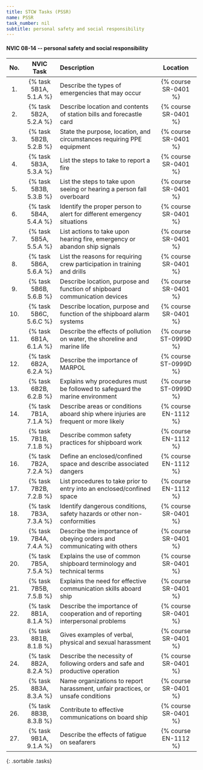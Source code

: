 ```yaml
---
title: STCW Tasks (PSSR)
name: PSSR
task_number: nil
subtitle: personal safety and social responsibility
---
```



#### NVIC 08-14 -- personal safety and social responsibility

| No.   | NVIC Task | Description | Location |
|:-----:|:----:|:------------|:-------:|
| 1. | {% task 5B1A, 5.1.A %} | Describe the types of emergencies that may occur | {% course SR-0401 %}|
| 2. | {% task 5B2A, 5.2.A %} | Describe location and contents of station bills and forecastle card | {% course SR-0401 %}|
| 3. | {% task 5B2B, 5.2.B %} | State the purpose, location, and circumstances requiring PPE equipment | {% course SR-0401 %}|
| 4. | {% task 5B3A, 5.3.A %} | List the steps to take to report a fire | {% course SR-0401 %}|
| 5. | {% task 5B3B, 5.3.B %} | List the steps to take upon seeing or hearing a person fall overboard | {% course SR-0401 %}|
| 6. | {% task 5B4A, 5.4.A %} | Identify the proper person to alert for different emergency situations | {% course SR-0401 %}|
| 7. | {% task 5B5A, 5.5.A %} | List actions to take upon hearing fire, emergency or abandon ship signals | {% course SR-0401 %}|
| 8. | {% task 5B6A, 5.6.A %} | List the reasons for requiring crew participation in training and drills | {% course SR-0401 %}|
| 9. | {% task 5B6B, 5.6.B %} | Describe location, purpose and function of shipboard communication devices | {% course SR-0401 %}|
| 10. | {% task 5B6C, 5.6.C %} | Describe location, purpose and function of the shipboard alarm systems | {% course SR-0401 %}|
| 11. | {% task 6B1A, 6.1.A %} | Describe the effects of pollution on water, the shoreline and marine life | {% course ST-0999D %}|
| 12. | {% task 6B2A, 6.2.A %} | Describe the importance of MARPOL | {% course ST-0999D %}|
| 13. | {% task 6B2B, 6.2.B %} | Explains why procedures must be followed to safeguard the marine environment | {% course ST-0999D %}|
| 14. | {% task 7B1A, 7.1.A %} | Describe areas or conditions aboard ship where injuries are frequent or more likely | {% course EN-1112 %}|
| 15. | {% task 7B1B, 7.1.B %} | Describe common safety practices for shipboard work | {% course EN-1112 %}|
| 16. | {% task 7B2A, 7.2.A %} | Define an enclosed/confined space and describe associated dangers | {% course EN-1112 %}|
| 17. | {% task 7B2B, 7.2.B %} | List procedures to take prior to entry into an enclosed/confined space | {% course EN-1112 %}|
| 18. | {% task 7B3A, 7.3.A %} | Identify dangerous conditions, safety hazards or other non-conformities | {% course SR-0401 %}|
| 19. | {% task 7B4A, 7.4.A %} | Describe the importance of obeying orders and communicating with others | {% course SR-0401 %}|
| 20. | {% task 7B5A, 7.5.A %} | Explains the use of common shipboard terminology and technical terms | {% course SR-0401 %}|
| 21. | {% task 7B5B, 7.5.B %} | Explains the need for effective communication skills aboard ship | {% course SR-0401 %}|
| 22. | {% task 8B1A, 8.1.A %} | Describe the importance of cooperation and of reporting interpersonal problems | {% course SR-0401 %}|
| 23. | {% task 8B1B, 8.1.B %} | Gives examples of verbal, physical and sexual harassment | {% course SR-0401 %}|
| 24. | {% task 8B2A, 8.2.A %} | Describe the necessity of following orders and safe and productive operation | {% course SR-0401 %}|
| 25. | {% task 8B3A, 8.3.A %} | Name organizations to report harassment, unfair practices, or unsafe conditions | {% course SR-0401 %}|
| 26. | {% task 8B3B, 8.3.B %} | Contribute to effective communications on board ship | {% course SR-0401 %}|
| 27. | {% task 9B1A, 9.1.A %} | Describe the effects of fatigue on seafarers | {% course EN-1112 %}|
{: .sortable .tasks}
